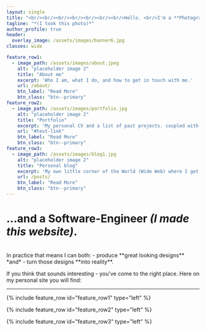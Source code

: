 ```yaml
---
layout: single
title: "<br/><br/><br/><br/><br/><br/><br/>Hello. <br/>I'm a **Photographer**."
tagline: "*(I took this photo)*"
author_profile: true
header:
  overlay_image: /assets/images/banner6.jpg
classes: wide

feature_row1:
  - image_path: /assets/images/about.jpeg
    alt: "placeholder image 2"
    title: "About me"
    excerpt: 'Who I am, what I do, and how to get in touch with me.'
    url: /about/
    btn_label: "Read More"
    btn_class: "btn--primary"
feature_row2:
  - image_path: /assets/images/portfolio.jpg
    alt: "placeholder image 2"
    title: "Portfolio"
    excerpt: 'My personal CV and a list of past projects. coupled with a list of case studies that feature in depth looks into some of my best work'
    url: "#test-link"
    btn_label: "Read More"
    btn_class: "btn--primary"
feature_row3:
  - image_path: /assets/images/blog1.jpg
    alt: "placeholder image 2"
    title: "Personal blog"
    excerpt: 'My own little corner of the World (Wide Web) where I get to write about whatever is on my mind. Often featuring curated picks of my very best photos along with the stories behind them.'
    url: /posts/
    btn_label: "Read More"
    btn_class: "btn--primary"
---
```

<!-- <figure style="width: 500px" class="align-right">
  <img src="/assets/images/pro-photo.jpg">
</figure>  -->
# ...and a Software-Engineer *(I made this website)*.

<br/>
In practice that means I can both:
- produce **great looking designs**
*and*
- turn those designs **into reality**.

If you think that sounds interesting - you've come to the right place.
Here on my personal site you will find: 
* * *

<!-- ## About me

Who I am, what I do, and how to get in touch with me.

## Portfolio 

My personal CV coupled with case studies from the projects that I am the most proud about being a part of.

## Personal blog
My own little corner of the World (Wide Web) where I get to write about whatever is on my mind. Often featuring curated picks of my very best photos along with the stories behind them. -->

{% include feature_row id="feature_row1" type="left" %}

{% include feature_row id="feature_row2" type="left" %}

{% include feature_row id="feature_row3" type="left" %}
